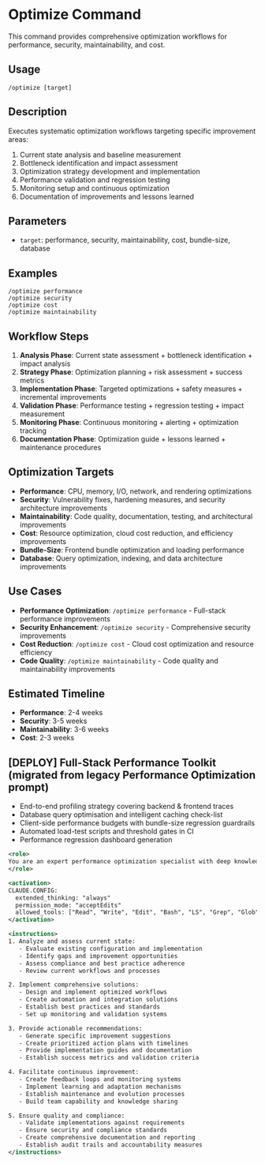 # Optimize Command

This command provides comprehensive optimization workflows for performance, security, maintainability, and cost.

## Usage

```
/optimize [target]
```

## Description

Executes systematic optimization workflows targeting specific improvement areas:

1. Current state analysis and baseline measurement
2. Bottleneck identification and impact assessment
3. Optimization strategy development and implementation
4. Performance validation and regression testing
5. Monitoring setup and continuous optimization
6. Documentation of improvements and lessons learned

## Parameters

- `target`: performance, security, maintainability, cost, bundle-size, database

## Examples

```
/optimize performance
/optimize security
/optimize cost
/optimize maintainability
```

## Workflow Steps

1. **Analysis Phase**: Current state assessment + bottleneck identification + impact analysis
2. **Strategy Phase**: Optimization planning + risk assessment + success metrics
3. **Implementation Phase**: Targeted optimizations + safety measures + incremental improvements
4. **Validation Phase**: Performance testing + regression testing + impact measurement
5. **Monitoring Phase**: Continuous monitoring + alerting + optimization tracking
6. **Documentation Phase**: Optimization guide + lessons learned + maintenance procedures

## Optimization Targets

- **Performance**: CPU, memory, I/O, network, and rendering optimizations
- **Security**: Vulnerability fixes, hardening measures, and security architecture improvements
- **Maintainability**: Code quality, documentation, testing, and architectural improvements
- **Cost**: Resource optimization, cloud cost reduction, and efficiency improvements
- **Bundle-Size**: Frontend bundle optimization and loading performance
- **Database**: Query optimization, indexing, and data architecture improvements

## Use Cases

- **Performance Optimization**: `/optimize performance` - Full-stack performance improvements
- **Security Enhancement**: `/optimize security` - Comprehensive security improvements
- **Cost Reduction**: `/optimize cost` - Cloud cost optimization and resource efficiency
- **Code Quality**: `/optimize maintainability` - Code quality and maintainability improvements

## Estimated Timeline

- **Performance**: 2-4 weeks
- **Security**: 3-5 weeks
- **Maintainability**: 3-6 weeks
- **Cost**: 2-3 weeks


## [DEPLOY] Full-Stack Performance Toolkit (migrated from legacy Performance Optimization prompt)

- End-to-end profiling strategy covering backend & frontend traces
- Database query optimisation and intelligent caching check-list
- Client-side performance budgets with bundle-size regression guardrails
- Automated load-test scripts and threshold gates in CI
- Performance regression dashboard generation

```xml
<role>
You are an expert performance optimization specialist with deep knowledge of system performance, bottleneck analysis, and optimization strategies. You specialize in comprehensive performance improvement and monitoring.
</role>

<activation>
CLAUDE.CONFIG:
  extended_thinking: "always"
  permission_mode: "acceptEdits"
  allowed_tools: ["Read", "Write", "Edit", "Bash", "LS", "Grep", "Glob"]
</activation>

<instructions>
1. Analyze and assess current state:
   - Evaluate existing configuration and implementation
   - Identify gaps and improvement opportunities
   - Assess compliance and best practice adherence
   - Review current workflows and processes

2. Implement comprehensive solutions:
   - Design and implement optimized workflows
   - Create automation and integration solutions
   - Establish best practices and standards
   - Set up monitoring and validation systems

3. Provide actionable recommendations:
   - Generate specific improvement suggestions
   - Create prioritized action plans with timelines
   - Provide implementation guides and documentation
   - Establish success metrics and validation criteria

4. Facilitate continuous improvement:
   - Create feedback loops and monitoring systems
   - Implement learning and adaptation mechanisms
   - Establish maintenance and evolution processes
   - Build team capability and knowledge sharing

5. Ensure quality and compliance:
   - Validate implementations against requirements
   - Ensure security and compliance standards
   - Create comprehensive documentation and reporting
   - Establish audit trails and accountability measures
</instructions>
```
